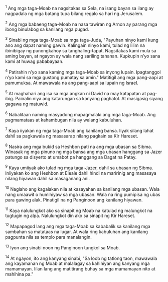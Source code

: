 <sup>1</sup>
Ang mga taga-Moab na nagsitakas sa Sela, na isang bayan sa ilang ay nagpadala ng mga batang tupa bilang regalo sa hari ng Jerusalem. 

<sup>2</sup>
Ang mga babaeng taga-Moab na nasa tawiran ng Arnon ay parang mga ibong binulabog sa kanilang mga pugad. 

<sup>3</sup>
Sinabi ng mga taga-Moab sa mga taga-Juda, "Payuhan ninyo kami kung ano ang dapat naming gawin. Kalingain ninyo kami, tulad ng lilim na ibinibigay ng punongkahoy sa tanghaling-tapat. Nagsitakas kami mula sa aming bayan, at ngayon ay wala nang sariling tahanan. Kupkupin nʼyo sana kami at huwag pababayaan. 

<sup>4</sup>
Patirahin nʼyo sana kaming mga taga-Moab sa inyong lupain. Ipagtanggol nʼyo kami sa mga gustong pumatay sa amin." Matitigil ang mga pang-aapi at pamumuksa. At mawawala na ang pang-aapi sa lupain ng Israel. 

<sup>5</sup>
At maghahari ang isa sa mga angkan ni David na may katapatan at pag-ibig. Paiiralin niya ang katarungan sa kanyang paghatol. At masigasig siyang gagawa ng matuwid. 

<sup>6</sup>
Nabalitaan naming masyadong mapagmalaki ang mga taga-Moab. Ang pagmamataas at kahambugan nila ay walang kabuluhan. 

<sup>7</sup>
Kaya iiyakan ng mga taga-Moab ang kanilang bansa. Iiyak silang lahat dahil sa pagkawala ng masasarap nilang pagkain sa Kir Hareset. 

<sup>8</sup>
Nasira ang mga bukid sa Heshbon pati na ang mga ubasan sa Sibma. Winasak ng mga pinuno ng mga bansa ang mga ubasan hanggang sa Jazer patungo sa disyerto at umabot pa hanggang sa Dagat na Patay. 

<sup>9</sup>
Kaya umiiyak ako tulad ng mga taga-Jazer, dahil sa ubasan ng Sibma. Iniiyakan ko ang Heshbon at Eleale dahil hindi na maririnig ang masasaya nilang hiyawan dahil sa masaganang ani. 

<sup>10</sup>
Naglaho ang kagalakan nila at kasayahan sa kanilang mga ubasan. Wala nang umaawit o humihiyaw sa mga ubasan. Wala na ring pumipisa ng ubas para gawing alak. Pinatigil na ng Panginoon ang kanilang hiyawan. 

<sup>11</sup>
Kaya nalulungkot ako sa sinapit ng Moab na katulad ng malungkot na tugtugin ng alpa. Nalulungkot din ako sa sinapit ng Kir Hareset. 

<sup>12</sup>
Mapapagod lang ang mga taga-Moab sa kababalik sa kanilang mga sambahan sa matataas na lugar. At wala ring kabuluhan ang kanilang pagpunta nila sa templo para manalangin. 

<sup>13</sup>
Iyon ang sinabi noon ng Panginoon tungkol sa Moab. 

<sup>14</sup>
At ngayon, ito ang kanyang sinabi, "Sa loob ng tatlong taon, mawawala ang kayamanan ng Moab at malalagay sa kahihiyan ang kanyang mga mamamayan. Iilan lang ang matitirang buhay sa mga mamamayan nito at mahihina pa."